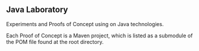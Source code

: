 ## Java Laboratory

Experiments and Proofs of Concept using on Java technologies.

Each Proof of Concept is a Maven project, which is listed as a submodule of the POM file found at the root directory.